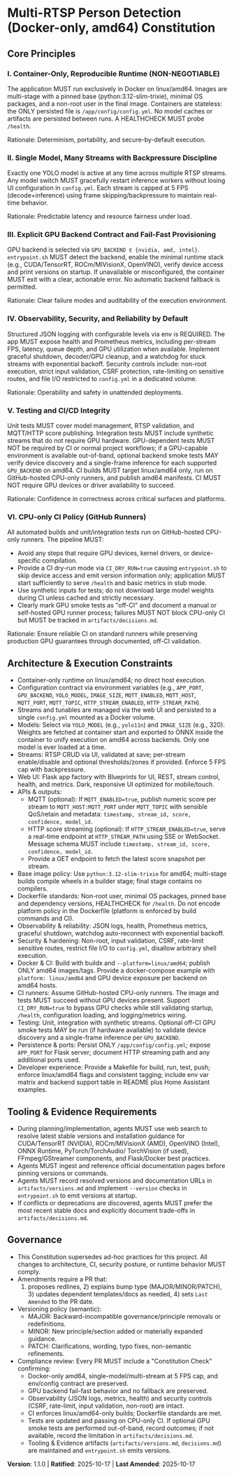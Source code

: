 <!--
Sync Impact Report
- Version change: 1.0.0 → 1.1.0
- Modified principles:
  - V. Testing and CI/CD Integrity → V. Testing and CI/CD Integrity (clarified GPU limits; CI dry-run)
- Added sections:
  - VI. CPU-only CI Policy (GitHub Runners)
- Removed sections: None
- Templates requiring updates:
	- .specify/templates/plan-template.md ✅ updated (CI on CPU-only runners; optional off-CI GPU tests)
	- .specify/templates/spec-template.md ✅ updated (FR/SC reflect CI dry-run; GPU tests optional/off-CI)
	- .specify/templates/tasks-template.md ✅ updated (CI dry-run validation task)
	- .specify/templates/commands/* ⚠ pending (directory absent)
	- README.md ⚠ pending (document CI_DRY_RUN env and GPU test policy)
	- artifacts/versions.md ⚠ pending (create and keep current)
	- artifacts/decisions.md ⚠ pending (create and record trade-offs, include GPU test policy/limitations)
- Follow-up TODOs:
	- Create artifacts/versions.md and artifacts/decisions.md per Tooling policy
	- Add README with env var matrix, backend support table, MQTT/SSE examples, and CI_DRY_RUN usage
	- Add docker-compose example with platform: linux/amd64 and GPU device exposure
	- If desired later, define an optional off-CI/manual GPU test runbook or configure a self-hosted GPU runner
-->

# Multi-RTSP Person Detection (Docker-only, amd64) Constitution

## Core Principles

### I. Container-Only, Reproducible Runtime (NON-NEGOTIABLE)
The application MUST run exclusively in Docker on linux/amd64. Images are
multi-stage with a pinned base (python:3.12-slim-trixie), minimal OS packages,
and a non-root user in the final image. Containers are stateless: the ONLY
persisted file is `/app/config/config.yml`. No model caches or artifacts are
persisted between runs. A HEALTHCHECK MUST probe `/health`.

Rationale: Determinism, portability, and secure-by-default execution.

### II. Single Model, Many Streams with Backpressure Discipline
Exactly one YOLO model is active at any time across multiple RTSP streams. Any
model switch MUST gracefully restart inference workers without losing UI
configuration in `config.yml`. Each stream is capped at 5 FPS (decode+inference)
using frame skipping/backpressure to maintain real-time behavior.

Rationale: Predictable latency and resource fairness under load.

### III. Explicit GPU Backend Contract and Fail-Fast Provisioning
GPU backend is selected via `GPU_BACKEND ∈ {nvidia, amd, intel}`. `entrypoint.sh`
MUST detect the backend, enable the minimal runtime stack (e.g., CUDA/TensorRT,
ROCm/MIVisionX, OpenVINO), verify device access and print versions on startup.
If unavailable or misconfigured, the container MUST exit with a clear, actionable
error. No automatic backend fallback is permitted.

Rationale: Clear failure modes and auditability of the execution environment.

### IV. Observability, Security, and Reliability by Default
Structured JSON logging with configurable levels via env is REQUIRED. The app
MUST expose health and Prometheus metrics, including per-stream FPS, latency,
queue depth, and GPU utilization when available. Implement graceful shutdown,
decoder/GPU cleanup, and a watchdog for stuck streams with exponential backoff.
Security controls include: non-root execution, strict input validation, CSRF
protection, rate-limiting on sensitive routes, and file I/O restricted to
`config.yml` in a dedicated volume.

Rationale: Operability and safety in unattended deployments.

### V. Testing and CI/CD Integrity
Unit tests MUST cover model management, RTSP validation, and MQTT/HTTP score
publishing. Integration tests MUST include synthetic streams that do not require
GPU hardware. GPU-dependent tests MUST NOT be required by CI or normal project
workflows; if a GPU-capable environment is available out-of-band, optional
backend smoke tests MAY verify device discovery and a single-frame inference for
each supported `GPU_BACKEND` on amd64. CI builds MUST target linux/amd64 only,
run on GitHub-hosted CPU-only runners, and publish amd64 manifests. CI MUST NOT
require GPU devices or driver availability to succeed.
 
Rationale: Confidence in correctness across critical surfaces and platforms.
### VI. CPU-only CI Policy (GitHub Runners)
All automated builds and unit/integration tests run on GitHub-hosted CPU-only
runners. The pipeline MUST:

- Avoid any steps that require GPU devices, kernel drivers, or device-specific
	compilation.
- Provide a CI dry-run mode via `CI_DRY_RUN=true` causing `entrypoint.sh` to
	skip device access and emit version information only; application MUST start
	sufficiently to serve `/health` and basic metrics in stub mode.
- Use synthetic inputs for tests; do not download large model weights during CI
	unless cached and strictly necessary.
- Clearly mark GPU smoke tests as "off-CI" and document a manual or self-hosted
	GPU runner process; failures MUST NOT block CPU-only CI but MUST be tracked in
	`artifacts/decisions.md`.

Rationale: Ensure reliable CI on standard runners while preserving production
GPU guarantees through documented, off-CI validation.

## Architecture & Execution Constraints

- Container-only runtime on linux/amd64; no direct host execution.
- Configuration contract via environment variables (e.g., `APP_PORT`,
	`GPU_BACKEND`, `YOLO_MODEL`, `IMAGE_SIZE`, `MQTT_ENABLED`, `MQTT_HOST`,
	`MQTT_PORT`, `MQTT_TOPIC`, `HTTP_STREAM_ENABLED`, `HTTP_STREAM_PATH`).
- Streams and tunables are managed via the web UI and persisted to a single
	`config.yml` mounted as a Docker volume.
- Models: Select via `YOLO_MODEL` (e.g., `yolo11n`) and `IMAGE_SIZE` (e.g., 320).
	Weights are fetched at container start and exported to ONNX inside the
	container to unify execution on amd64 across backends. Only one model is ever
	loaded at a time.
- Streams: RTSP CRUD via UI, validated at save; per-stream enable/disable and
	optional thresholds/zones if provided. Enforce 5 FPS cap with backpressure.
- Web UI: Flask app factory with Blueprints for UI, REST, stream control,
	health, and metrics. Dark, responsive UI optimized for mobile/touch.
- APIs & outputs:
	- MQTT (optional): If `MQTT_ENABLED=true`, publish numeric score per stream to
		`MQTT_HOST:MQTT_PORT` under `MQTT_TOPIC` with sensible QoS/retain and
		metadata: `timestamp, stream_id, score, confidence, model_id`.
	- HTTP score streaming (optional): If `HTTP_STREAM_ENABLED=true`, serve a
		real-time endpoint at `HTTP_STREAM_PATH` using SSE or WebSocket. Message
		schema MUST include `timestamp, stream_id, score, confidence, model_id`.
	- Provide a GET endpoint to fetch the latest score snapshot per stream.
- Base image policy: Use `python:3.12-slim-trixie` for amd64; multi-stage builds
	compile wheels in a builder stage; final stage contains no compilers.
- Dockerfile standards: Non-root user, minimal OS packages, pinned base and
	dependency versions, HEALTHCHECK for `/health`. Do not encode platform policy
	in the Dockerfile (platform is enforced by build commands and CI).
- Observability & reliability: JSON logs, health, Prometheus metrics, graceful
	shutdown, watchdog auto-reconnect with exponential backoff.
- Security & hardening: Non-root, input validation, CSRF, rate-limit sensitive
	routes, restrict file I/O to `config.yml`, disallow arbitrary shell execution.
- Docker & CI: Build with buildx and `--platform=linux/amd64`; publish ONLY
	amd64 images/tags. Provide a docker-compose example with `platform:
	linux/amd64` and GPU device exposure per backend on amd64 hosts.
- CI runners: Assume GitHub-hosted CPU-only runners. The image and tests MUST
	succeed without GPU devices present. Support `CI_DRY_RUN=true` to bypass GPU
	checks while still validating startup, `/health`, configuration loading, and
	logging/metrics wiring.
- Testing: Unit, integration with synthetic streams. Optional off-CI GPU smoke
	tests MAY be run (if hardware available) to validate device discovery and a
	single-frame inference per `GPU_BACKEND`.
- Persistence & ports: Persist ONLY `/app/config/config.yml`; expose `APP_PORT`
	for Flask server; document HTTP streaming path and any additional ports used.
- Developer experience: Provide a Makefile for build, run, test, push; enforce
	linux/amd64 flags and consistent tagging; include env var matrix and backend
	support table in README plus Home Assistant examples.

## Tooling & Evidence Requirements

- During planning/implementation, agents MUST use web search to resolve latest
	stable versions and installation guidance for CUDA/TensorRT (NVIDIA),
	ROCm/MIVisionX (AMD), OpenVINO (Intel), ONNX Runtime, PyTorch/TorchAudio/
	TorchVision (if used), FFmpeg/GStreamer components, and Flask/Docker best
	practices.
- Agents MUST ingest and reference official documentation pages before pinning
	versions or commands.
- Agents MUST record resolved versions and documentation URLs in
	`artifacts/versions.md` and implement `--version` checks in `entrypoint.sh` to
	emit versions at startup.
- If conflicts or deprecations are discovered, agents MUST prefer the most
	recent stable docs and explicitly document trade-offs in
	`artifacts/decisions.md`.

## Governance

- This Constitution supersedes ad-hoc practices for this project. All changes to
	architecture, CI, security posture, or runtime behavior MUST comply.
- Amendments require a PR that:
	1) proposes redlines, 2) explains bump type (MAJOR/MINOR/PATCH), 3) updates
	dependent templates/docs as needed, 4) sets `Last Amended` to the PR date.
- Versioning policy (semantic):
	- MAJOR: Backward-incompatible governance/principle removals or redefinitions.
	- MINOR: New principle/section added or materially expanded guidance.
	- PATCH: Clarifications, wording, typo fixes, non-semantic refinements.
- Compliance review: Every PR MUST include a "Constitution Check" confirming:
	- Docker-only amd64, single-model/multi-stream at 5 FPS cap, and env/config
		contract are preserved.
	- GPU backend fail-fast behavior and no fallback are preserved.
	- Observability (JSON logs, metrics, health) and security controls (CSRF,
		rate-limit, input validation, non-root) are intact.
	- CI enforces linux/amd64-only builds; Dockerfile standards are met.
	- Tests are updated and passing on CPU-only CI. If optional GPU smoke tests are
		performed out-of-band, record outcomes; if not available, record the
		limitation in `artifacts/decisions.md`.
	- Tooling & Evidence artifacts (`artifacts/versions.md`, `decisions.md`) are
		maintained and `entrypoint.sh` emits versions.

**Version**: 1.1.0 | **Ratified**: 2025-10-17 | **Last Amended**: 2025-10-17